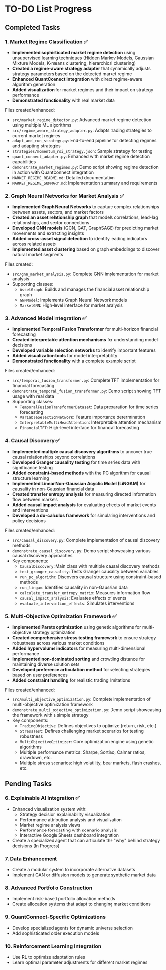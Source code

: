 # TO-DO List Progress

## Completed Tasks

### 1. Market Regime Classification ✅
- **Implemented sophisticated market regime detection** using unsupervised learning techniques (Hidden Markov Models, Gaussian Mixture Models, K-means clustering, hierarchical clustering)
- **Created a regime-aware strategy adapter** that dynamically adjusts strategy parameters based on the detected market regime
- **Enhanced QuantConnect integration** with direct regime-aware algorithm generation
- **Added visualization** for market regimes and their impact on strategy performance
- **Demonstrated functionality** with real market data

Files created/enhanced:
- `src/market_regime_detector.py`: Advanced market regime detection using multiple ML algorithms
- `src/regime_aware_strategy_adapter.py`: Adapts trading strategies to current market regimes
- `adapt_and_run_strategy.py`: End-to-end pipeline for detecting regimes and adapting strategies
- `strategies/momentum_rsi_strategy.json`: Sample strategy for testing
- `quant_connect_adapter.py`: Enhanced with market regime detection capabilities
- `demonstrate_market_regimes.py`: Demo script showing regime detection in action with QuantConnect integration
- `MARKET_REGIME_README.md`: Detailed documentation
- `MARKET_REGIME_SUMMARY.md`: Implementation summary and requirements

### 2. Graph Neural Networks for Market Analysis ✅
- **Implemented Graph Neural Networks** to capture complex relationships between assets, sectors, and market factors
- **Created an asset relationship graph** that models correlations, lead-lag relationships, and sector connections
- **Developed GNN models** (GCN, GAT, GraphSAGE) for predicting market movements and extracting insights
- **Added cross-asset signal detection** to identify leading indicators across related assets
- **Implemented asset clustering** based on graph embeddings to discover natural market segments

Files created:
- `src/gnn_market_analysis.py`: Complete GNN implementation for market analysis
- Supporting classes:
  - `AssetGraph`: Builds and manages the financial asset relationship graph
  - `GNNModel`: Implements Graph Neural Network models
  - `MarketGNN`: High-level interface for market analysis

### 3. Advanced Model Integration ✅
- **Implemented Temporal Fusion Transformer** for multi-horizon financial forecasting
- **Created interpretable attention mechanisms** for understanding model decisions
- **Developed variable selection networks** to identify important features
- **Added visualization tools** for model interpretability
- **Demonstrated functionality** with a complete example script

Files created/enhanced:
- `src/temporal_fusion_transformer.py`: Complete TFT implementation for financial forecasting
- `demonstrate_temporal_fusion_transformer.py`: Demo script showing TFT usage with real data
- Supporting classes:
  - `TemporalFusionTransformerDataset`: Data preparation for time series forecasting
  - `VariableSelectionNetwork`: Feature importance determination
  - `InterpretableMultiHeadAttention`: Interpretable attention mechanism
  - `FinancialTFT`: High-level interface for financial forecasting

### 4. Causal Discovery ✅
- **Implemented multiple causal discovery algorithms** to uncover true causal relationships beyond correlations
- **Developed Granger causality testing** for time series data with significance testing
- **Added constraint-based methods** with the PC algorithm for causal structure learning 
- **Implemented Linear Non-Gaussian Acyclic Model (LiNGAM)** for causality in non-Gaussian financial data
- **Created transfer entropy analysis** for measuring directed information flow between markets
- **Added causal impact analysis** for evaluating effects of market events and interventions
- **Developed a do-calculus framework** for simulating interventions and policy decisions

Files created/enhanced:
- `src/causal_discovery.py`: Complete implementation of causal discovery methods
- `demonstrate_causal_discovery.py`: Demo script showcasing various causal discovery approaches
- Key components:
  - `CausalDiscovery`: Main class with multiple causal discovery methods
  - `test_granger_causality`: Tests Granger causality between variables
  - `run_pc_algorithm`: Discovers causal structure using constraint-based methods
  - `run_lingam`: Identifies causality in non-Gaussian data
  - `calculate_transfer_entropy_matrix`: Measures information flow
  - `causal_impact_analysis`: Evaluates effects of events
  - `evaluate_intervention_effects`: Simulates interventions

### 5. Multi-Objective Optimization Framework ✅
- **Implemented Pareto optimization** using genetic algorithms for multi-objective strategy optimization
- **Created comprehensive stress testing framework** to ensure strategy robustness across various market conditions
- **Added hypervolume indicators** for measuring multi-dimensional performance
- **Implemented non-dominated sorting** and crowding distance for maintaining diverse solution sets
- **Developed preference articulation method** for selecting strategies based on user preferences
- **Added constraint handling** for realistic trading limitations

Files created/enhanced:
- `src/multi_objective_optimization.py`: Complete implementation of multi-objective optimization framework
- `demonstrate_multi_objective_optimization.py`: Demo script showcasing the framework with a simple strategy
- Key components:
  - `TradingObjective`: Defines objectives to optimize (return, risk, etc.)
  - `StressTest`: Defines challenging market scenarios for testing robustness
  - `MultiObjectiveOptimizer`: Core optimization engine using genetic algorithms
  - Multiple performance metrics: Sharpe, Sortino, Calmar ratios, drawdown, etc.
  - Multiple stress scenarios: high volatility, bear markets, flash crashes, etc.

## Pending Tasks

### 6. Explainable AI Integration ✅
- Enhanced visualization system with:
  - Strategy decision explainability visualization
  - Performance attribution analysis and visualization
  - Market regime analysis views
  - Performance forecasting with scenario analysis
  - Interactive Google Sheets dashboard integration
- Create a specialized agent that can articulate the "why" behind strategy decisions (In Progress)

### 7. Data Enhancement
- Create a modular system to incorporate alternative datasets
- Implement GAN or diffusion models to generate synthetic market data

### 8. Advanced Portfolio Construction
- Implement risk-based portfolio allocation methods
- Create allocation systems that adapt to changing market conditions

### 9. QuantConnect-Specific Optimizations
- Develop specialized agents for dynamic universe selection
- Add sophisticated order execution models

### 10. Reinforcement Learning Integration
- Use RL to optimize adaptation rules
- Learn optimal parameter adjustments for different market regimes